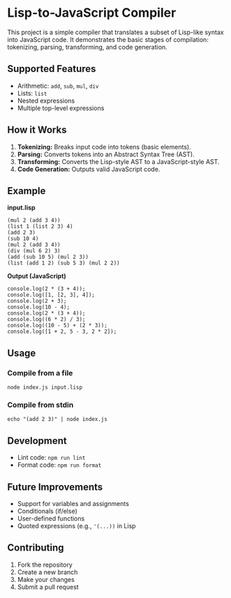# Lisp-to-JavaScript Compiler

This project is a simple compiler that translates a subset of Lisp-like syntax into JavaScript code. It demonstrates the basic stages of compilation: tokenizing, parsing, transforming, and code generation.

## Supported Features
- Arithmetic: `add`, `sub`, `mul`, `div`
- Lists: `list`
- Nested expressions
- Multiple top-level expressions

## How it Works
1. **Tokenizing:** Breaks input code into tokens (basic elements).
2. **Parsing:** Converts tokens into an Abstract Syntax Tree (AST).
3. **Transforming:** Converts the Lisp-style AST to a JavaScript-style AST.
4. **Code Generation:** Outputs valid JavaScript code.

## Example

**input.lisp**
```
(mul 2 (add 3 4))
(list 1 (list 2 3) 4)
(add 2 3)
(sub 10 4)
(mul 2 (add 3 4))
(div (mul 6 2) 3)
(add (sub 10 5) (mul 2 3))
(list (add 1 2) (sub 5 3) (mul 2 2))
```

**Output (JavaScript)**
```
console.log(2 * (3 + 4));
console.log([1, [2, 3], 4]);
console.log(2 + 3);
console.log(10 - 4);
console.log(2 * (3 + 4));
console.log((6 * 2) / 3);
console.log((10 - 5) + (2 * 3));
console.log([1 + 2, 5 - 3, 2 * 2]);
```

## Usage

### Compile from a file
```
node index.js input.lisp
```

### Compile from stdin
```
echo "(add 2 3)" | node index.js
```

## Development
- Lint code: `npm run lint`
- Format code: `npm run format`

## Future Improvements
- Support for variables and assignments
- Conditionals (if/else)
- User-defined functions
- Quoted expressions (e.g., `'(...))` in Lisp

## Contributing
1. Fork the repository
2. Create a new branch
3. Make your changes
4. Submit a pull request
